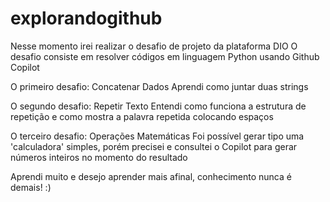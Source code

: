 # explorandogithub
Nesse momento irei realizar o desafio de projeto da plataforma DIO 
O desafio consiste em resolver códigos em linguagem Python usando Github Copilot

O primeiro desafio: Concatenar Dados
Aprendi como juntar duas strings

O segundo desafio: Repetir Texto
Entendi como funciona a estrutura de repetição e como mostra a palavra repetida colocando espaços

O terceiro desafio: Operações Matemáticas
Foi possível gerar tipo uma 'calculadora' simples, porém precisei e consultei o Copilot para gerar números inteiros no momento do resultado

Aprendi muito e desejo aprender mais afinal, conhecimento nunca é demais! :)

